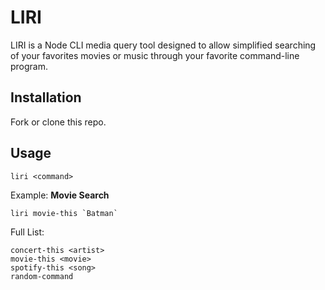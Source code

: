 # LIRI

LIRI is a Node CLI media query tool designed to allow simplified searching of your favorites movies or music through your favorite command-line program.

## Installation

Fork or clone this repo.

## Usage

```
liri <command>
```
Example: **Movie Search**
``` 
liri movie-this `Batman`
```

Full List:
```
concert-this <artist>
movie-this <movie>
spotify-this <song>
random-command
```